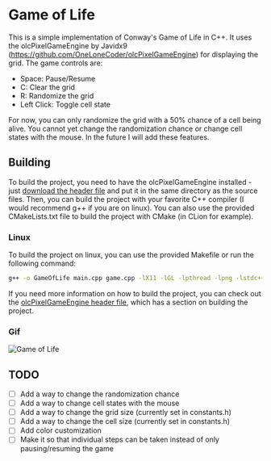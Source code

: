 # Game of Life
This is a simple implementation of Conway's Game of Life in C++.
It uses the olcPixelGameEngine by Javidx9 (https://github.com/OneLoneCoder/olcPixelGameEngine) for displaying the grid.
The game controls are:
- Space: Pause/Resume
- C: Clear the grid
- R: Randomize the grid
- Left Click: Toggle cell state

For now, you can only randomize the grid with a 50% chance of a cell being alive.
You cannot yet change the randomization chance or change cell states with the mouse.
In the future I will add these features.

## Building
To build the project, you need to have the olcPixelGameEngine installed - just [download the header file](https://github.com/OneLoneCoder/olcPixelGameEngine) and put it in the same directory as the source files.
Then, you can build the project with your favorite C++ compiler (I would recommend g++ if you are on linux).
You can also use the provided CMakeLists.txt file to build the project with CMake (in CLion for example).

### Linux 
To build the project on linux, you can use the provided Makefile or run the following command:
```bash
g++ -o GameOfLife main.cpp game.cpp -lX11 -lGL -lpthread -lpng -lstdc++fs -std=c++17
```
If you need more information on how to build the project, you can check out the [olcPixelGameEngine header file](https://github.com/OneLoneCoder/olcPixelGameEngine/blob/master/olcPixelGameEngine.h), which has a section on building the project.

### Gif
![Game of Life](https://davidblog.si/wp-content/uploads/2023/01/Peek-2023-01-04-16-26.gif)

## TODO
- [ ] Add a way to change the randomization chance
- [ ] Add a way to change cell states with the mouse
- [ ] Add a way to change the grid size (currently set in constants.h)
- [ ] Add a way to change the cell size (currently set in constants.h)
- [ ] Add color customization
- [ ] Make it so that individual steps can be taken instead of only pausing/resuming the game
